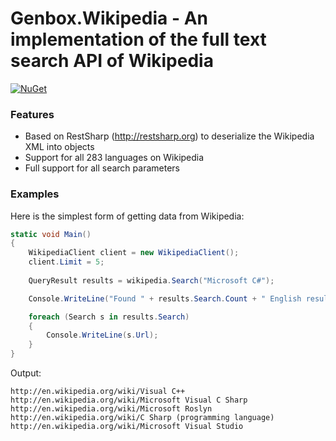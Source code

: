 # Genbox.Wikipedia - An implementation of the full text search API of Wikipedia

[![NuGet](https://img.shields.io/nuget/v/Genbox.Wikipedia.svg?style=flat-square&label=nuget)](https://www.nuget.org/packages/Genbox.Wikipedia/)

### Features

* Based on RestSharp (http://restsharp.org) to deserialize the Wikipedia XML into objects
* Support for all 283 languages on Wikipedia
* Full support for all search parameters

### Examples

Here is the simplest form of getting data from Wikipedia:

```csharp
static void Main()
{
	WikipediaClient client = new WikipediaClient();
	client.Limit = 5;
	
	QueryResult results = wikipedia.Search("Microsoft C#");

	Console.WriteLine("Found " + results.Search.Count + " English results:");

	foreach (Search s in results.Search)
	{
		Console.WriteLine(s.Url);
	}
}
```

Output:
```
http://en.wikipedia.org/wiki/Visual C++
http://en.wikipedia.org/wiki/Microsoft Visual C Sharp
http://en.wikipedia.org/wiki/Microsoft Roslyn
http://en.wikipedia.org/wiki/C Sharp (programming language)
http://en.wikipedia.org/wiki/Microsoft Visual Studio
```